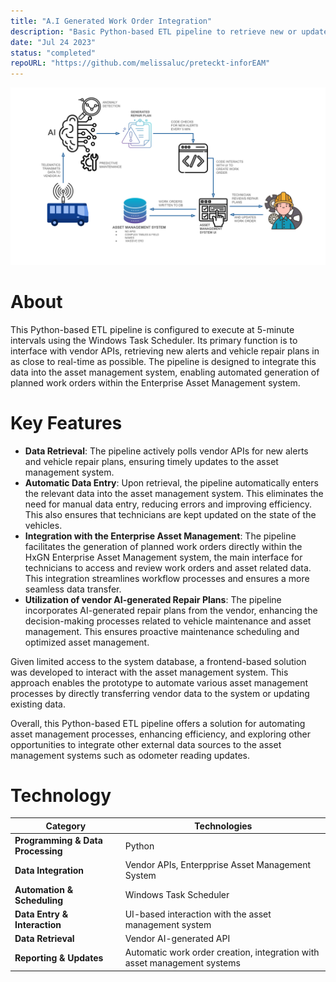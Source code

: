 ```yaml
---
title: "A.I Generated Work Order Integration"
description: "Basic Python-based ETL pipeline to retrieve new or updated bus repair plans from the vendor system. Automated the integration process by triggering form-filling with vendor alert data and repair plans, seamlessly creating new work orders in the asset management system."
date: "Jul 24 2023"
status: "completed"
repoURL: "https://github.com/melissaluc/preteckt-inforEAM"
---
```

![concept](./preteckt-inforEam.svg)

# About
This Python-based ETL pipeline is configured to execute at 5-minute intervals using the Windows Task Scheduler. Its primary function is to interface with vendor APIs, retrieving new alerts and vehicle repair plans in as close to real-time as possible. The pipeline is designed to integrate this data into the asset management system, enabling automated generation of planned work orders within the Enterprise Asset Management system.

# Key Features
- **Data Retrieval**: The pipeline actively polls vendor APIs for new alerts and vehicle repair plans, ensuring timely updates to the asset management system.
- **Automatic Data Entry**: Upon retrieval, the pipeline automatically enters the relevant data into the asset management system. This eliminates the need for manual data entry, reducing errors and improving efficiency. This also ensures that technicians are kept updated on the state of the vehicles.
- **Integration with the Enterprise Asset Management**: The pipeline facilitates the generation of planned work orders directly within the HxGN Enterprise Asset Management system, the main interface for technicians to access and review work orders and asset related data. This integration streamlines workflow processes and ensures a more seamless data transfer.
- **Utilization of vendor AI-generated Repair Plans**: The pipeline incorporates AI-generated repair plans from the vendor, enhancing the decision-making processes related to vehicle maintenance and asset management. This ensures proactive maintenance scheduling and optimized asset management.


Given limited access to the system database, a frontend-based solution was developed to interact with the asset management system. This approach enables the prototype to automate various asset management processes by directly transferring vendor data to the system or updating existing data.

Overall, this Python-based ETL pipeline offers a solution for automating asset management processes, enhancing efficiency, and exploring other opportunities to integrate other external data sources to the asset management systems such as odometer reading updates.

# Technology
| **Category**                | **Technologies**                                                                 |
|-----------------------------|---------------------------------------------------------------------------------------|
| **Programming & Data Processing** | Python                                                                          |
| **Data Integration**           | Vendor APIs, Enterpprise Asset Management System                         |
| **Automation & Scheduling**    | Windows Task Scheduler                                                            |
| **Data Entry & Interaction**   | UI-based interaction with the asset management system                        |
| **Data Retrieval**             | Vendor AI-generated API                                  |
| **Reporting & Updates**        | Automatic work order creation, integration with asset management systems           |

